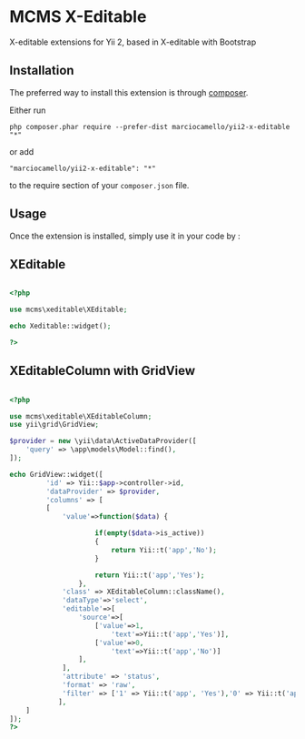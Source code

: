 MCMS X-Editable
===============
X-editable extensions for Yii 2, based in X-editable with Bootstrap

Installation
------------

The preferred way to install this extension is through [composer](http://getcomposer.org/download/).

Either run

```
php composer.phar require --prefer-dist marciocamello/yii2-x-editable "*"
```

or add

```
"marciocamello/yii2-x-editable": "*"
```

to the require section of your `composer.json` file.


Usage
-----

Once the extension is installed, simply use it in your code by :


XEditable
------------

```php

<?php

use mcms\xeditable\XEditable;

echo Xeditable::widget(); 

?>

```

XEditableColumn with GridView
------------

```php

<?php

use mcms\xeditable\XEditableColumn;
use yii\grid\GridView;

$provider = new \yii\data\ActiveDataProvider([
	'query' => \app\models\Model::find(),
]);

echo GridView::widget([
		 'id' => Yii::$app->controller->id,
		 'dataProvider' => $provider,
		 'columns' => [
		 [
			 'value'=>function($data) {

					 if(empty($data->is_active))
					 {
						 return Yii::t('app','No');
					 }

					 return Yii::t('app','Yes');
				 },
			 'class' => XEditableColumn::className(),
			 'dataType'=>'select',
			 'editable'=>[
				 'source'=>[
					 ['value'=>1,
						 'text'=>Yii::t('app','Yes')],
					 ['value'=>0,
						 'text'=>Yii::t('app','No')]
				 ],
			 ],
			 'attribute' => 'status',
			 'format' => 'raw',
			 'filter' => ['1' => Yii::t('app', 'Yes'),'0' => Yii::t('app', 'No'),],
			],
	]
]);
?>

```

